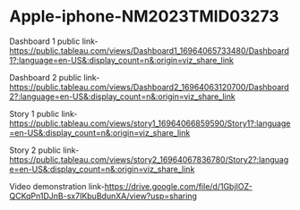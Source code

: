 # Apple-iphone-NM2023TMID03273


Dashboard 1 public link-https://public.tableau.com/views/Dashboard1_16964065733480/Dashboard1?:language=en-US&:display_count=n&:origin=viz_share_link

Dashboard 2 public link-https://public.tableau.com/views/Dashboard2_16964063120700/Dashboard2?:language=en-US&:display_count=n&:origin=viz_share_link

Story 1 public link-https://public.tableau.com/views/story1_16964066859590/Story1?:language=en-US&:display_count=n&:origin=viz_share_link

Story 2 public link-https://public.tableau.com/views/story2_16964067836780/Story2?:language=en-US&:display_count=n&:origin=viz_share_link

Video demonstration link-https://drive.google.com/file/d/1GbjIOZ-QCKqPn1DJnB-sx7IKbuBdunXA/view?usp=sharing
